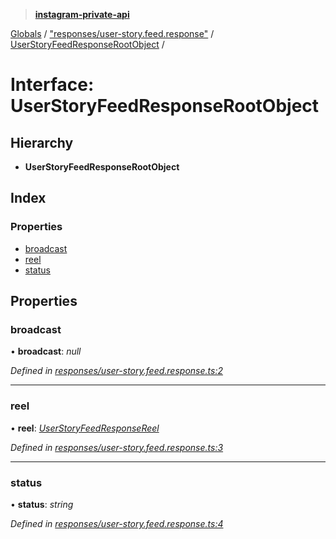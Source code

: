 > **[instagram-private-api](../README.md)**

[Globals](../README.md) / ["responses/user-story.feed.response"](../modules/_responses_user_story_feed_response_.md) / [UserStoryFeedResponseRootObject](_responses_user_story_feed_response_.userstoryfeedresponserootobject.md) /

# Interface: UserStoryFeedResponseRootObject

## Hierarchy

* **UserStoryFeedResponseRootObject**

## Index

### Properties

* [broadcast](_responses_user_story_feed_response_.userstoryfeedresponserootobject.md#broadcast)
* [reel](_responses_user_story_feed_response_.userstoryfeedresponserootobject.md#reel)
* [status](_responses_user_story_feed_response_.userstoryfeedresponserootobject.md#status)

## Properties

###  broadcast

• **broadcast**: *null*

*Defined in [responses/user-story.feed.response.ts:2](https://github.com/dilame/instagram-private-api/blob/3e16058/src/responses/user-story.feed.response.ts#L2)*

___

###  reel

• **reel**: *[UserStoryFeedResponseReel](_responses_user_story_feed_response_.userstoryfeedresponsereel.md)*

*Defined in [responses/user-story.feed.response.ts:3](https://github.com/dilame/instagram-private-api/blob/3e16058/src/responses/user-story.feed.response.ts#L3)*

___

###  status

• **status**: *string*

*Defined in [responses/user-story.feed.response.ts:4](https://github.com/dilame/instagram-private-api/blob/3e16058/src/responses/user-story.feed.response.ts#L4)*